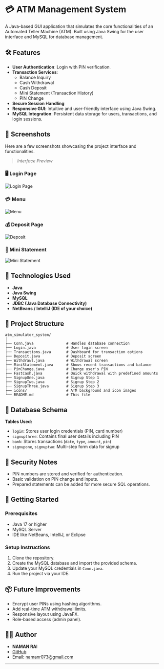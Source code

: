 
# 💳 ATM Management System

A Java-based GUI application that simulates the core functionalities of an Automated Teller Machine (ATM). Built using Java Swing for the user interface and MySQL for database management.

## 🛠️ Features

- **User Authentication**: Login with PIN verification.
- **Transaction Services**:
  - Balance Inquiry
  - Cash Withdrawal
  - Cash Deposit
  - Mini Statement (Transaction History)
  - PIN Change
- **Secure Session Handling**
- **Responsive GUI**: Intuitive and user-friendly interface using Java Swing.
- **MySQL Integration**: Persistent data storage for users, transactions, and login sessions.

## 📸 Screenshots

Here are a few screenshots showcasing the project interface and functionalities.
> _Interface Preview_

### 🖥️ Login Page
![Login Page](screenshots/login.png)

### 💳 Menu
![Menu](screenshots/menu.png)

### 💰 Deposit Page
![Deposit](screenshots/deposit.png)

### 📄 Mini Statement
![Mini Statement](screenshots/statement.png)



## 🔧 Technologies Used

- **Java**
- **Java Swing**
- **MySQL**
- **JDBC (Java Database Connectivity)**
- **NetBeans / IntelliJ (IDE of your choice)**

## 🧩 Project Structure

```
atm_simulator_system/
│
├── Conn.java               # Handles database connection
├── Login.java              # User login screen
├── Transactions.java       # Dashboard for transaction options
├── Deposit.java            # Deposit screen
├── Withdrawl.java          # Withdrawal screen
├── MiniStatement.java      # Shows recent transactions and balance
├── PinChange.java          # Change user's PIN
├── FastCash.java           # Quick withdrawal with predefined amounts
├── SignupOne.java          # Signup Step 1
├── SignupTwo.java          # Signup Step 2
├── SignupThree.java        # Signup Step 3
├── icons/                  # ATM background and icon images
└── README.md               # This file
```

## 💾 Database Schema

**Tables Used:**

- `login`: Stores user login credentials (PIN, card number)
- `signupthree`: Contains final user details including PIN
- `bank`: Stores transactions (`date`, `type`, `amount`, `pin`)
- `signupone`, `signuptwo`: Multi-step form data for signup

## 🔐 Security Notes

- PIN numbers are stored and verified for authentication.
- Basic validation on PIN change and inputs.
- Prepared statements can be added for more secure SQL operations.

## 🚀 Getting Started

### Prerequisites

- Java 17 or higher
- MySQL Server
- IDE like NetBeans, IntelliJ, or Eclipse

### Setup Instructions

1. Clone the repository.
2. Create the MySQL database and import the provided schema.
3. Update your MySQL credentials in `Conn.java`.
4. Run the project via your IDE.

## 📦 Future Improvements

- Encrypt user PINs using hashing algorithms.
- Add real-time ATM withdrawal limits.
- Responsive layout using JavaFX.
- Role-based access (admin panel).

## 🙋‍♂️ Author

- **NAMAN RAI**
- [GitHub](https://github.com/NamanRaii24)
- Email: namanr073@gmail.com

---
